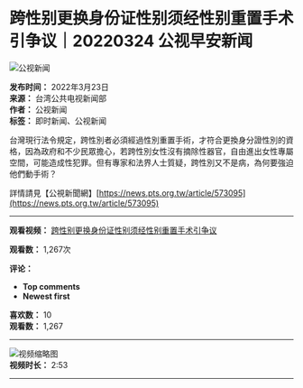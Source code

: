 # 跨性别更换身份证性别须经性别重置手术引争议｜20220324 公视早安新闻

![公视新闻](https://yt3.ggpht.com/ytc/AIdro_ms3o2HJnVOnEZSceyQygn7y_lsRZn1S91CJIUthdizIg=s48-c-k-c0x00ffffff-no-rj)

**发布时间：** 2022年3月23日  
**来源：** 台湾公共电视新闻部  
**作者：** 公视新闻  
**标签：** 即时新闻、公视新闻  

台灣現行法令規定，跨性別者必須經過性別重置手術，才符合更換身分證性別的資格，因為政府和不少民眾擔心，若跨性別女性沒有摘除性器官，自由進出女性專屬空間，可能造成性犯罪。但有專家和法界人士質疑，跨性別又不是病，為何要強迫他們動手術？

詳情請見【公視新聞網】[https://news.pts.org.tw/article/573095](https://news.pts.org.tw/article/573095)

---

**观看视频：** [跨性别更换身份证性别须经性别重置手术引争议](https://www.youtube.com/watch?v=-sL15QOCf3A)

**观看数：** 1,267次

**评论：**  
- **Top comments**  
- **Newest first**  

**喜欢数：** 10  
**观看数：** 1,267  

---

![视频缩略图](https://i.ytimg.com/vi/sqPzYHA_x78/hqdefault.jpg?sqp=-oaymwEmCKgBEF5IWvKriqkDGQgBFQAAiEIYAdgBAeIBCggYEAIYBjgBQAE=&rs=AOn4CLDoF3EN4dd0e3mhSeWZmUvZqy2ouA)  
**视频时长：** 2:53

---